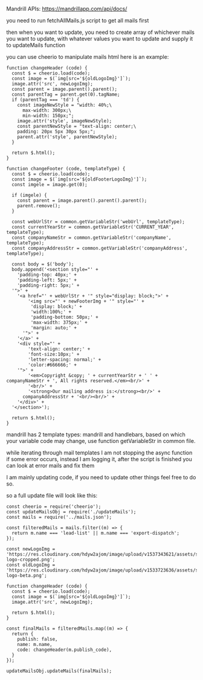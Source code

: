 
Mandrill APIs: https://mandrillapp.com/api/docs/

you need to run fetchAllMails.js script to get all mails first

then when you want to update, you need to create array of whichever mails you want to update, with whatever values you want to update and supply it to updateMails function

you can use cheerio to manipulate mails html
here is an example:

```
function changeHeader (code) {
  const $ = cheerio.load(code);
  const image = $(`img[src='${oldLogoImg}']`);
  image.attr('src', newLogoImg);
  const parent = image.parent().parent();
  const parentTag = parent.get(0).tagName;
  if (parentTag === 'td') {
    const imageNewStyle = "width: 40%;\
      max-width: 300px;\
      min-width: 150px;";
    image.attr('style', imageNewStyle);
    const parentNewStyle = "text-align: center;\
    padding: 20px 5px 30px 5px;";
    parent.attr('style', parentNewStyle);
  }

  return $.html();
}
```

```
function changeFooter (code, templateType) {
  const $ = cheerio.load(code);
  const image = $(`img[src='${oldFooterLogoImg}']`);
  const imgele = image.get(0);

  if (imgele) {
    const parent = image.parent().parent().parent();
    parent.remove();
  }

  const webUrlStr = common.getVariableStr('webUrl', templateType);
  const currentYearStr = common.getVariableStr('CURRENT_YEAR', templateType);
  const companyNameStr = common.getVariableStr('companyName', templateType);
  const companyAddressStr = common.getVariableStr('companyAddress', templateType);

  const body = $('body');
  body.append('<section style="' +
    'padding-top: 40px;' +
    'padding-left: 5px;' +
    'padding-right: 5px;' +
  '">' +
    '<a href="' + webUrlStr + '" style="display: block;">' +
    	'<img src="' + newFooterImg + '" style="' +
         'display: block;' +
         'width:100%;' +
         'padding-bottom: 50px;' +
         'max-width: 375px;' +
         'margin: auto;' +
      '">' +
    '</a>' +
    '<div style="' +
  		'text-align: center;' +
  		'font-size:10px;' +
  		'letter-spacing: normal;' +
  		'color:#666666;' +
  	'">' +
    	'<em>Copyright &copy; ' + currentYearStr + ' ' + companyNameStr + ', All rights reserved.</em><br/>' +
    	'<br/>' +
    	'<strong>Our mailing address is:</strong><br/>' +
      companyAddressStr + '<br/><br/>' +
    '</div>' +
  '</section>');

  return $.html();
}
```

mandrill has 2 template types: mandrill and handlebars, based on which your variable code may change,
use function getVariableStr in common file.

while iterating through mail templates
I am not stopping the async function if some error occurs, instead I am logging it,
after the script is finished you can look at error mails and fix them

I am mainly updating code, if you need to update other things feel free to do so.

so a full update file will look like this:
```
const cheerio = require('cheerio');
const updateMailsObj = require('./updateMails');
const mails = require('../mails.json');

const filteredMails = mails.filter((m) => {
  return m.name === 'lead-list' || m.name === 'export-dispatch';
});

const newLogoImg = 'https://res.cloudinary.com/hdyw2ajom/image/upload/v1537343621/assets/slrx-logo-cropped.png';
const oldLogoImg = 'https://res.cloudinary.com/hdyw2ajom/image/upload/v1533723636/assets/slrx-logo-beta.png';

function changeHeader (code) {
  const $ = cheerio.load(code);
  const image = $(`img[src='${oldLogoImg}']`);
  image.attr('src', newLogoImg);

  return $.html();
}

const finalMails = filteredMails.map((m) => {
  return {
    publish: false,
    name: m.name,
    code: changeHeader(m.publish_code),
  }
});

updateMailsObj.updateMails(finalMails);
```
